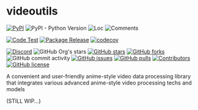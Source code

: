 # videoutils

[![PyPI](https://img.shields.io/pypi/v/dghs-videoutils)](https://pypi.org/project/dghs-videoutils/)
![PyPI - Python Version](https://img.shields.io/pypi/pyversions/dghs-videoutils)
![Loc](https://img.shields.io/endpoint?url=https://gist.githubusercontent.com/narugo1992/acad02b00904190c320b816d0c37a73d/raw/loc.json)
![Comments](https://img.shields.io/endpoint?url=https://gist.githubusercontent.com/narugo1992/acad02b00904190c320b816d0c37a73d/raw/comments.json)

[![Code Test](https://github.com/deepghs/videoutils/workflows/Code%20Test/badge.svg)](https://github.com/deepghs/videoutils/actions?query=workflow%3A%22Code+Test%22)
[![Package Release](https://github.com/deepghs/videoutils/workflows/Package%20Release/badge.svg)](https://github.com/deepghs/videoutils/actions?query=workflow%3A%22Package+Release%22)
[![codecov](https://codecov.io/gh/deepghs/videoutils/branch/main/graph/badge.svg?token=XJVDP4EFAT)](https://codecov.io/gh/deepghs/videoutils)

[![Discord](https://img.shields.io/discord/1157587327879745558?style=social&logo=discord&link=https%3A%2F%2Fdiscord.gg%2FTwdHJ42N72)](https://discord.gg/TwdHJ42N72)
![GitHub Org's stars](https://img.shields.io/github/stars/deepghs)
[![GitHub stars](https://img.shields.io/github/stars/deepghs/videoutils)](https://github.com/deepghs/videoutils/stargazers)
[![GitHub forks](https://img.shields.io/github/forks/deepghs/videoutils)](https://github.com/deepghs/videoutils/network)
![GitHub commit activity](https://img.shields.io/github/commit-activity/m/deepghs/videoutils)
[![GitHub issues](https://img.shields.io/github/issues/deepghs/videoutils)](https://github.com/deepghs/videoutils/issues)
[![GitHub pulls](https://img.shields.io/github/issues-pr/deepghs/videoutils)](https://github.com/deepghs/videoutils/pulls)
[![Contributors](https://img.shields.io/github/contributors/deepghs/videoutils)](https://github.com/deepghs/videoutils/graphs/contributors)
[![GitHub license](https://img.shields.io/github/license/deepghs/videoutils)](https://github.com/deepghs/videoutils/blob/master/LICENSE)

A convenient and user-friendly anime-style video data processing library that integrates various advanced anime-style 
video processing techs and models

(STILL WIP...)

